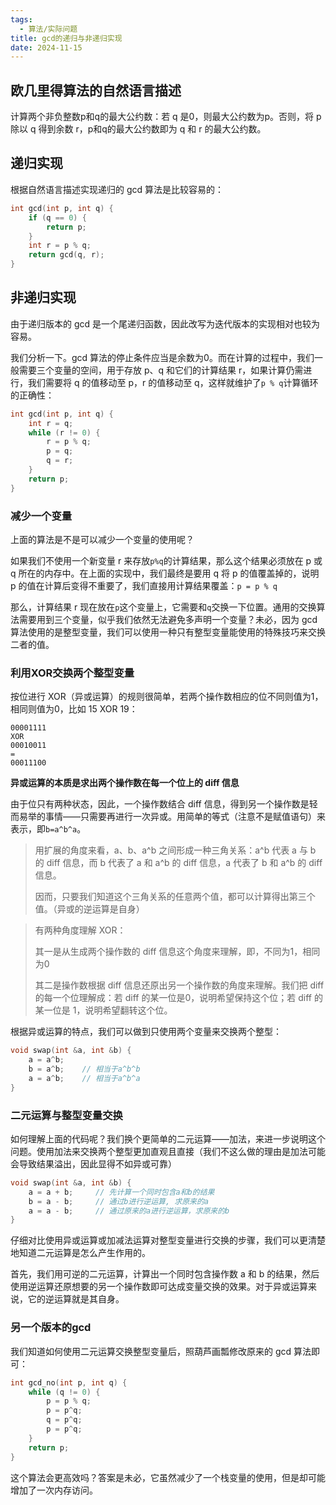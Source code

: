 ```yaml
---
tags:
  - 算法/实际问题
title: gcd的递归与非递归实现
date: 2024-11-15
---
```


## 欧几里得算法的自然语言描述

计算两个非负整数p和q的最大公约数：若 q 是0，则最大公约数为p。否则，将 p 除以 q 得到余数 r，p和q的最大公约数即为 q 和 r 的最大公约数。

## 递归实现

根据自然语言描述实现递归的 gcd 算法是比较容易的：

```c
int gcd(int p, int q) {
    if (q == 0) {
        return p;
    }
    int r = p % q;
    return gcd(q, r);
}
```

## 非递归实现

由于递归版本的 gcd 是一个尾递归函数，因此改写为迭代版本的实现相对也较为容易。

我们分析一下。gcd 算法的停止条件应当是余数为0。而在计算的过程中，我们一般需要三个变量的空间，用于存放 p、q 和它们的计算结果 r，如果计算仍需进行，我们需要将 q 的值移动至 p，r 的值移动至 q，这样就维护了`p % q`计算循环的正确性：

```c
int gcd(int p, int q) {
    int r = q;
    while (r != 0) {
        r = p % q;
        p = q;
        q = r;
    }
    return p;
}
```

### 减少一个变量

上面的算法是不是可以减少一个变量的使用呢？

如果我们不使用一个新变量 r 来存放`p%q`的计算结果，那么这个结果必须放在 p 或 q 所在的内存中。在上面的实现中，我们最终是要用 q 将 p 的值覆盖掉的，说明 p 的值在计算后变得不重要了，我们直接用计算结果覆盖：`p = p % q`

那么，计算结果 r 现在放在`p`这个变量上，它需要和`q`交换一下位置。通用的交换算法需要用到三个变量，似乎我们依然无法避免多声明一个变量？未必，因为 gcd 算法使用的是整型变量，我们可以使用一种只有整型变量能使用的特殊技巧来交换二者的值。

### 利用XOR交换两个整型变量

按位进行 XOR（异或运算）的规则很简单，若两个操作数相应的位不同则值为1，相同则值为0，比如 15 XOR 19：

```
00001111
XOR
00010011
=
00011100
```

**异或运算的本质是求出两个操作数在每一个位上的 diff 信息**

由于位只有两种状态，因此，一个操作数结合 diff 信息，得到另一个操作数是轻而易举的事情——只需要再进行一次异或。用简单的等式（注意不是赋值语句）来表示，即`b=a^b^a`。

> 用扩展的角度来看，a、b、a\^b 之间形成一种三角关系：a\^b 代表 a 与 b 的 diff 信息，而 b 代表了 a 和 a\^b 的 diff 信息，a 代表了 b 和 a\^b 的 diff 信息。
> 
> 因而，只要我们知道这个三角关系的任意两个值，都可以计算得出第三个值。（异或的逆运算是自身）

> 有两种角度理解 XOR：
> 
> 其一是从生成两个操作数的 diff 信息这个角度来理解，即，不同为1，相同为0
> 
> 其二是操作数根据 diff 信息还原出另一个操作数的角度来理解。我们把 diff 的每一个位理解成：若 diff 的某一位是0，说明希望保持这个位；若 diff 的某一位是 1，说明希望翻转这个位。

根据异或运算的特点，我们可以做到只使用两个变量来交换两个整型：

```cpp
void swap(int &a, int &b) {
    a = a^b;
    b = a^b;    // 相当于a^b^b
    a = a^b;    // 相当于a^b^a
}
```

### 二元运算与整型变量交换

如何理解上面的代码呢？我们换个更简单的二元运算——加法，来进一步说明这个问题。使用加法来交换两个整型更加直观且直接（我们不这么做的理由是加法可能会导致结果溢出，因此显得不如异或可靠）

```cpp
void swap(int &a, int &b) {
    a = a + b;     // 先计算一个同时包含a和b的结果
    b = a - b;     // 通过b进行逆运算, 求原来的a
    a = a - b;     // 通过原来的a进行逆运算，求原来的b
}
```

仔细对比使用异或运算或加减法运算对整型变量进行交换的步骤，我们可以更清楚地知道二元运算是怎么产生作用的。

首先，我们用可逆的二元运算，计算出一个同时包含操作数 a 和 b 的结果，然后使用逆运算还原想要的另一个操作数即可达成变量交换的效果。对于异或运算来说，它的逆运算就是其自身。
### 另一个版本的gcd

我们知道如何使用二元运算交换整型变量后，照葫芦画瓢修改原来的 gcd 算法即可：

```c
int gcd_no(int p, int q) {
    while (q != 0) {
        p = p % q;
        p = p^q;
        q = p^q;
        p = p^q;
    }
    return p;
}
```

这个算法会更高效吗？答案是未必，它虽然减少了一个栈变量的使用，但是却可能增加了一次内存访问。